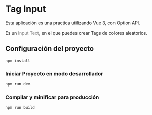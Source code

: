 # Tag Input

Esta aplicación es una practica utilizando Vue 3, con Option API.

Es un <span title="Entrada de Texto" style="color:gray;">Input Text</span>, en el que puedes crear Tags de colores aleatorios.

## Configuración del proyecto

```sh
npm install
```

### Iniciar Proyecto en modo desarrollador

```sh
npm run dev
```

### Compilar y minificar para producción

```sh
npm run build
```
